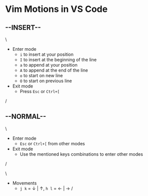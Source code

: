 # Vim Motions in VS Code

--INSERT--
-
\\

- Enter mode
  - `i` to insert at your position
  - `I` to insert at the beginning of the line
  - `a` to append at your position
  - `A` to append at the end of the line
  - `o` to start on new line
  - `O` to start on previous line 
- Exit mode
  - Press `Esc` or `Ctrl+[`

/

--NORMAL--
-

\

- Enter mode
  - `Esc` or `Ctrl+[` from other modes
- Exit mode
  - Use the mentioned keys combinations to enter other modes

/

\
- Movements
  - `j k` = ↓ | ↑, `h l` = ← | →
/
